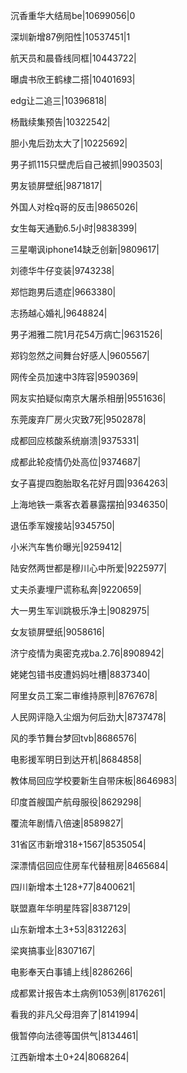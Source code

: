 沉香重华大结局be|10699056|0

深圳新增87例阳性|10537451|1

航天员和晨昏线同框|10443722|

曝虞书欣王鹤棣二搭|10401693|

edg让二追三|10396818|

杨戬续集预告|10322542|

胆小鬼后劲太大了|10225692|

男子抓115只壁虎后自己被抓|9903503|

男友锁屏壁纸|9871817|

外国人对栓q哥的反击|9865026|

女生每天通勤6.5小时|9838399|

三星嘲讽iphone14缺乏创新|9809617|

刘德华牛仔变装|9743238|

郑恺跑男后遗症|9663380|

志扬越心婚礼|9648824|

男子湘雅二院1月花54万病亡|9631526|

郑钧忽然之间舞台好感人|9605567|

网传全员加速中3阵容|9590369|

网友实拍疑似南京大屠杀相册|9551636|

东莞废弃厂房火灾致7死|9502878|

成都回应核酸系统崩溃|9375331|

成都此轮疫情仍处高位|9374687|

女子喜提四胞胎取名花好月圆|9364263|

上海地铁一乘客衣着暴露摆拍|9346350|

退伍季军嫂接站|9345750|

小米汽车售价曝光|9259412|

陆安然两世都是穆川心中所爱|9225977|

丈夫杀妻埋尸谎称私奔|9220659|

大一男生军训跳极乐净土|9082975|

女友锁屏壁纸|9058616|

济宁疫情为奥密克戎ba.2.76|8908942|

姥姥包错书皮遭妈妈吐槽|8837340|

阿里女员工案二审维持原判|8767678|

人民网评隐入尘烟为何后劲大|8737478|

风的季节舞台梦回tvb|8686576|

电影援军明日到达开机|8684858|

教体局回应学校要新生自带床板|8646983|

印度首艘国产航母服役|8629298|

覆流年剧情八倍速|8589827|

31省区市新增318+1567|8535054|

深漂情侣回应住房车代替租房|8465684|

四川新增本土128+77|8400621|

联盟嘉年华明星阵容|8387129|

山东新增本土3+53|8312263|

梁爽搞事业|8307167|

电影奉天白事铺上线|8286266|

成都累计报告本土病例1053例|8176261|

看我的非凡父母泪奔了|8141994|

俄暂停向法德等国供气|8134461|

江西新增本土0+24|8068264|

